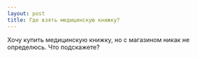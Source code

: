 ```yaml
---
layout: post 
title: Где взять медицинскую книжку? 
--- 
```

Хочу купить медицинскую книжку, но с магазином никак не определюсь. Что подскажете?